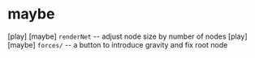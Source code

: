 # maybe

[play] [maybe] `renderNet` -- adjust node size by number of nodes
[play] [maybe] `forces/` -- a button to introduce gravity and fix root node
